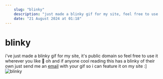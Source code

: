 ```yaml
---
    slug: "blinky"
    description: "just made a blinky gif for my site, feel free to use it wherever you like :]"
    date: "21 August 2024 at 01:18"
---
```


# blinky
i've just made a blinky gif for my site, it's public domain so feel free to use it wherever you like 💜
oh and if anyone cool reading this has a blinky of their own just send me an <a href="mailto:enquiries@u1trav101.net" contenteditable="false">email</a> with your gif so i can feature it on my site :]
![blinky](/img/icons/blinky.gif)